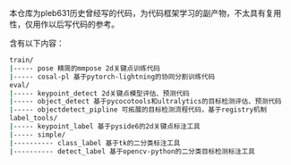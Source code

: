 本仓库为pleb631历史曾经写的代码，为代码框架学习的副产物，不太具有复用性，仅用作以后写代码的参考。

含有以下内容：

```bash
train/
|----- pose 精简的mmpose 2d关键点训练代码
|----- cosal-pl 基于pytorch-lightning的协同分割训练代码
eval/
|----- keypoint_detect 2d关键点模型评估、预测代码
|----- object_detect 基于pycocotools和ultralytics的目标检测评估、预测代码
|----- objectdetect_pipline 可拓展的目标检测流程代码，基于registry机制
label_tools/
|----- keypoint_label 基于pyside6的2d关键点标注工具
|----- simple/
|---------- class_label 基于tk的二分类标注工具
|---------- detect_label 基于opencv-python的二分类目标检测标注工具
```
